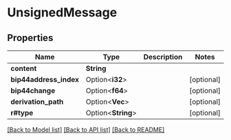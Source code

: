 # UnsignedMessage

## Properties

Name | Type | Description | Notes
------------ | ------------- | ------------- | -------------
**content** | **String** |  | 
**bip44address_index** | Option<**i32**> |  | [optional]
**bip44change** | Option<**f64**> |  | [optional]
**derivation_path** | Option<**Vec<f64>**> |  | [optional]
**r#type** | Option<**String**> |  | [optional]

[[Back to Model list]](../README.md#documentation-for-models) [[Back to API list]](../README.md#documentation-for-api-endpoints) [[Back to README]](../README.md)


